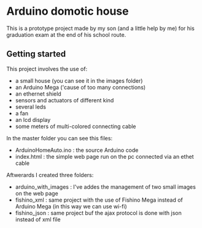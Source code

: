 # Arduino domotic house

This is a prototype project made by my son (and a little help by me) for his graduation exam at the end of his school route.

## Getting started

This project involves the use of:
- a small house (you can see it in the images folder)
- an Arduino Mega ('cause of too many connections)
- an ethernet shield
- sensors and actuators of different kind
- several leds
- a fan
- an lcd display
- some meters of multi-colored connecting cable

In the master folder you can see this files:
- ArduinoHomeAuto.ino : the source Arduino code
- index.html : the simple web page run on the pc connected via an ethet cable

Aftwerards I created three folders:
- arduino_with_images : I've addes the management of two small images on the web page
- fishino_xml  :  same project with the use of Fishino Mega instead of Arduino Mega (in this way we can use wi-fi)
- fishino_json :  same project buf the ajax protocol is done with json instead of xml file
